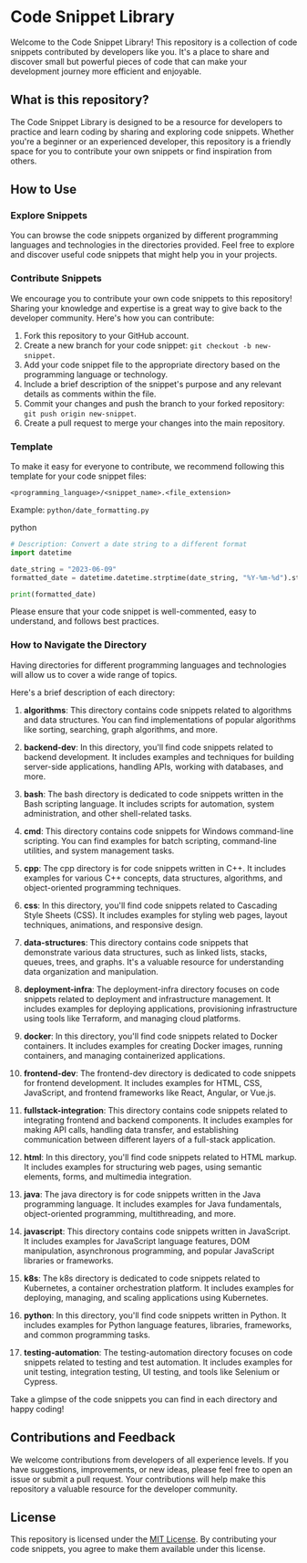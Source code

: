 Code Snippet Library
====================

Welcome to the Code Snippet Library! This repository is a collection of code snippets contributed by developers like you. It's a place to share and discover small but powerful pieces of code that can make your development journey more efficient and enjoyable.

What is this repository?
------------------------

The Code Snippet Library is designed to be a resource for developers to practice and learn coding by sharing and exploring code snippets. Whether you're a beginner or an experienced developer, this repository is a friendly space for you to contribute your own snippets or find inspiration from others.

How to Use
----------

### Explore Snippets

You can browse the code snippets organized by different programming languages and technologies in the directories provided. Feel free to explore and discover useful code snippets that might help you in your projects.

### Contribute Snippets

We encourage you to contribute your own code snippets to this repository! Sharing your knowledge and expertise is a great way to give back to the developer community. Here's how you can contribute:

1.  Fork this repository to your GitHub account.
2.  Create a new branch for your code snippet: `git checkout -b new-snippet`.
3.  Add your code snippet file to the appropriate directory based on the programming language or technology.
4.  Include a brief description of the snippet's purpose and any relevant details as comments within the file.
5.  Commit your changes and push the branch to your forked repository: `git push origin new-snippet`.
6.  Create a pull request to merge your changes into the main repository.

### Template

To make it easy for everyone to contribute, we recommend following this template for your code snippet files:

`<programming_language>/<snippet_name>.<file_extension>`

Example: `python/date_formatting.py`

python

```python
# Description: Convert a date string to a different format
import datetime

date_string = "2023-06-09"
formatted_date = datetime.datetime.strptime(date_string, "%Y-%m-%d").strftime("%d-%m-%Y")

print(formatted_date)
```

Please ensure that your code snippet is well-commented, easy to understand, and follows best practices.

### How to Navigate the Directory

Having directories for different programming languages and technologies will allow us to cover a wide range of topics.

Here's a brief description of each directory:

1.  **algorithms**: This directory contains code snippets related to algorithms and data structures. You can find implementations of popular algorithms like sorting, searching, graph algorithms, and more.
    
2.  **backend-dev**: In this directory, you'll find code snippets related to backend development. It includes examples and techniques for building server-side applications, handling APIs, working with databases, and more.
    
3.  **bash**: The bash directory is dedicated to code snippets written in the Bash scripting language. It includes scripts for automation, system administration, and other shell-related tasks.
    
4.  **cmd**: This directory contains code snippets for Windows command-line scripting. You can find examples for batch scripting, command-line utilities, and system management tasks.
    
5.  **cpp**: The cpp directory is for code snippets written in C++. It includes examples for various C++ concepts, data structures, algorithms, and object-oriented programming techniques.
    
6.  **css**: In this directory, you'll find code snippets related to Cascading Style Sheets (CSS). It includes examples for styling web pages, layout techniques, animations, and responsive design.
    
7.  **data-structures**: This directory contains code snippets that demonstrate various data structures, such as linked lists, stacks, queues, trees, and graphs. It's a valuable resource for understanding data organization and manipulation.
    
8.  **deployment-infra**: The deployment-infra directory focuses on code snippets related to deployment and infrastructure management. It includes examples for deploying applications, provisioning infrastructure using tools like Terraform, and managing cloud platforms.
    
9.  **docker**: In this directory, you'll find code snippets related to Docker containers. It includes examples for creating Docker images, running containers, and managing containerized applications.
    
10.  **frontend-dev**: The frontend-dev directory is dedicated to code snippets for frontend development. It includes examples for HTML, CSS, JavaScript, and frontend frameworks like React, Angular, or Vue.js.
    
11.  **fullstack-integration**: This directory contains code snippets related to integrating frontend and backend components. It includes examples for making API calls, handling data transfer, and establishing communication between different layers of a full-stack application.
    
12.  **html**: In this directory, you'll find code snippets related to HTML markup. It includes examples for structuring web pages, using semantic elements, forms, and multimedia integration.
    
13.  **java**: The java directory is for code snippets written in the Java programming language. It includes examples for Java fundamentals, object-oriented programming, multithreading, and more.
    
14.  **javascript**: This directory contains code snippets written in JavaScript. It includes examples for JavaScript language features, DOM manipulation, asynchronous programming, and popular JavaScript libraries or frameworks.
    
15.  **k8s**: The k8s directory is dedicated to code snippets related to Kubernetes, a container orchestration platform. It includes examples for deploying, managing, and scaling applications using Kubernetes.
    
16.  **python**: In this directory, you'll find code snippets written in Python. It includes examples for Python language features, libraries, frameworks, and common programming tasks.
    
17.  **testing-automation**: The testing-automation directory focuses on code snippets related to testing and test automation. It includes examples for unit testing, integration testing, UI testing, and tools like Selenium or Cypress.

Take a glimpse of the code snippets you can find in each directory and happy coding!

Contributions and Feedback
--------------------------

We welcome contributions from developers of all experience levels. If you have suggestions, improvements, or new ideas, please feel free to open an issue or submit a pull request. Your contributions will help make this repository a valuable resource for the developer community.

License
-------

This repository is licensed under the [MIT License](LICENSE). By contributing your code snippets, you agree to make them available under this license.